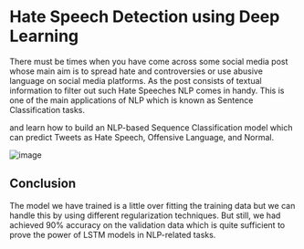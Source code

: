 # Hate Speech Detection using Deep Learning
There must be times when you have come across some social media post whose main aim is to spread hate and controversies or use abusive language on social media platforms. As the post consists of textual information to filter out such Hate Speeches NLP comes in handy. This is one of the main applications of NLP which is known as Sentence Classification tasks.

and learn how to build an NLP-based Sequence Classification model which can predict Tweets as Hate Speech, Offensive Language, and Normal.

![image](https://github.com/user-attachments/assets/0661ec53-3bbb-402b-9688-642e6c966694)
## Conclusion
The model we have trained is a little over fitting the training data but we can handle this by using different regularization techniques. But still, we had achieved 90% accuracy on the validation data which is quite sufficient to prove the power of LSTM models in NLP-related tasks.

